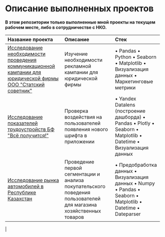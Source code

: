 # Описание выполненных проектов

 **В этом репозитории только выполненные мной проекты на текущем рабочем месте, либо в сотрудничестве с НКО.**

| Название проекта | Описание | Стек | 
| :---------------------- | :---------------------- | :---------------------- |
| [Исследование необходимости проведения коммуникационной кампании для юридической фирмы ООО "Статский советник"](https://github.com/savands/Yandex_Practicum_Repository/tree/main/Проект%20Яндекс.Музыка) | Изучение необходимости рекламной кампании для юридической фирмы | • Pandas • Python •	Seaborn •	Matplotlib • Визуализация данных • Маркетинговые метрики |
| [Исследование показателей трудоустройств БФ "Всё получится!"](https://github.com/savands/Yandex_Practicum_Repository/tree/main/Проект%20по%20мобильному%20приложению) | Проверка воздействия на пользователей появления нового шрифта в приложении| • Yandex Datalens (построение дашборда) • Pandas • Plotly • Seaborn • Matplotlib • Datetime  • Визуализация данных|
| [Исследование рынка автомобилей в Республике Казахстан](https://github.com/savands/Yandex_Practicum_Repository/tree/main/Проект%20по%20сегментации%20магазина) | Проведение первой сегментации и анализа покупательского поведения пользователей для магазина хозяйственных товаров| • Предобработка данных • Визуализация данных • Numpy • Pandas • Seaborn • Matplotlib • Datetime • Dateparser
|
